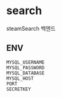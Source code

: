# search
steamSearch 백엔드

## ENV
```
MYSQL_USERNAME
MYSQL_PASSWORD
MYSQL_DATABASE
MYSQL_HOST
PORT
SECRETKEY
```